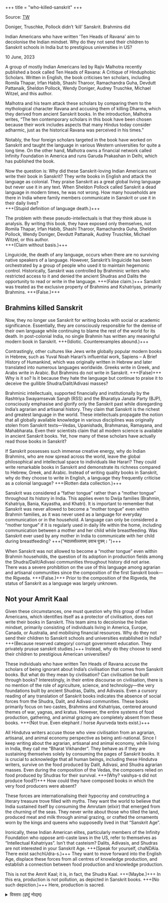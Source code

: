 +++
title = "who-killed-sanskrit"
+++

Source: [TW](https://theprint.in/opinion/doniger-truschke-pollock-didnt-kill-sanskrit-brahmins-did/1621532/)

Doniger, Truschke, Pollock didn’t ‘kill’ Sanskrit. Brahmins did

Indian Americans who have written 'Ten Heads of Ravana' aim to decolonise the Indian mindset. Why do they not send their children to Sanskrit schools in India but to prestigious universities in US?

10 June, 2023


A group of mostly Indian Americans led by Rajiv Malhotra recently published a book called Ten Heads of Ravana: A Critique of Hinduphobic Scholars. Written in English, the book criticises ten scholars, including Romila Thapar, Irfan Habib, Shashi Tharoor, Ramachandra Guha, Devdutt Pattanaik, Sheldon Pollock, Wendy Doniger, Audrey Truschke, Michael Witzel, and this author.

Malhotra and his team attack these scholars by comparing them to the mythological character Ravana and accusing them of killing Dharma, which they derived from ancient Sanskrit books. In the introduction, Malhotra writes, “The ten contemporary scholars in this book have been chosen because their work includes aspects that many Hindus today consider adharmic, just as the historical Ravana was perceived in his times.”

Notably, the four foreign scholars targeted in the book have worked on Sanskrit and taught the language in various Western universities for quite a long time. On the other hand, Malhotra owns a financial network called Infinity Foundation in America and runs Garuda Prakashan in Delhi, which has published the book.

Now the question is: Why did these Sanskrit-loving Indian Americans not write their book in Sanskrit? They write books in English and attack the language as colonial. They praise Sanskrit as a great global living language but never use it in any text. When Sheldon Pollock called Sanskrit a dead language in modern times, he was not wrong. How many households are there in India where family members communicate in Sanskrit or use it in their daily lives?  
+++(Stupid definition of language death.)+++

The problem with these pseudo-intellectuals is that they think abuse is analysis. By writing this book, they have exposed only themselves, not Romila Thapar, Irfan Habib, Shashi Tharoor, Ramachandra Guha, Sheldon Pollock, Wendy Doniger, Devdutt Pattanaik, Audrey Truschke, Michael Witzel, or this author.  
+++(Claim without basis.)+++

Linguicide, the death of any language, occurs when there are no surviving native speakers of a language. However, Sanskrit’s linguicide has been orchestrated by a group of people who used it to maintain hegemonic control. Historically, Sanskrit was controlled by Brahminic writers who restricted access to it and denied the ancient Shudras and Dalits the opportunity to read or write in the language. +++(False claim.)+++ Sanskrit was treated as the exclusive property of Brahmins and Kshatriyas, primarily Brahmins. +++(False.)+++


## Brahmins killed Sanskrit
Now, they no longer use Sanskrit for writing books with social or academic significance. Essentially, they are consciously responsible for the demise of their own language while continuing to blame the rest of the world for its death. In post-colonial India, no single Brahmin has written any meaningful modern book in Sanskrit. +++(Idiotic. Counterexamples abound.)+++

Contrastingly, other cultures like Jews write globally popular modern books in Hebrew, such as Yuval Noah Harari’s influential work, Sapiens – A Brief History of Humankind, which was originally written in Hebrew and later translated into numerous languages worldwide. Greeks write in Greek, and Arabs write in Arabic. But Brahmins do not write in Sanskrit. +++(False)+++ Why is it so? Is it because they hate the language but continue to praise it to deceive the gullible Shudra/Dalit/Adivasi masses?

Brahminic intellectuals, supported financially and institutionally by the Rashtriya Swayamsevak Sangh (RSS) and the Bharatiya Janata Party (BJP), consciously emphasise and glorify only the Sanskrit past while disregarding India’s agrarian and artisanal history. They claim that Sanskrit is the richest and greatest language in the world. These intellectuals propagate the notion that all globally available knowledge in various disciplines was originally stolen from Sanskrit texts—Vedas, Upanishads, Brahmanas, Ramayana, and Mahabharata. Even their scientists claim that all modern science is available in ancient Sanskrit books. Yet, how many of these scholars have actually read those books in Sanskrit?

If Sanskrit possesses such immense creative energy, why do Indian Brahmins, who are now spread across the world, leave the global philosophical and intellectual space to individuals like Harari? They could write remarkable books in Sanskrit and demonstrate its richness compared to Hebrew, Greek, and Arabic. Instead of writing quality books in Sanskrit, why do they choose to write in English, a language they frequently criticise as a colonial language? +++(Rotten data collection.)+++

Sanskrit was considered a “father tongue” rather than a “mother tongue” throughout its history in India. This applies even to Dwija families (Brahmin, Kshatriya, Bania, Kayastha, and Khatri). It is important to remember that Sanskrit was never allowed to become a “mother tongue” even within Brahmin families, as it was never used as a language for everyday communication or in the household. A language can only be considered a “mother tongue” if it is regularly used in daily life within the home, including communication between a mother and her child while breastfeeding. Was Sanskrit ever used by any mother in India to communicate with her child during breastfeeding? +++("मदालसोल्लापम् उवाच पुत्रम्। ")+++

When Sanskrit was not allowed to become a “mother tongue” even within Brahmin households, the question of its adoption in production fields among the Shudra/Dalit/Adivasi communities throughout history did not arise. There was a severe prohibition on the use of this language among agrarian and artisanal communities since the composition of the first Sanskrit book—the Rigveda. +++(False.)+++ Prior to the composition of the Rigveda, the status of Sanskrit as a language was largely unknown.


## Not your Amrit Kaal
Given these circumstances, one must question why this group of Indian Americans, which identifies itself as a protector of civilisation, does not write their books in Sanskrit. This team aims to decolonise the Indian mindset, primarily consisting of individuals living in America, Europe, Canada, or Australia, and mobilising financial resources. Why do they not send their children to Sanskrit schools and universities established in India? +++(Because reserved category/ corrupt government education. They privately prusue sanskrit studies.)+++ Instead, why do they choose to send their children to prestigious American universities?

These individuals who have written Ten Heads of Ravana accuse the scholars of being ignorant about India’s civilisation that comes from Sanskrit books. But what do they mean by civilisation? Can civilisation be built through books? Interestingly, in their entire discourse on civilisation, there is no mention of the role of agriculture, science, and technology—the very foundations built by ancient Shudras, Dalits, and Adivasis. Even a cursory reading of any translation of Sanskrit books indicates the absence of social forces from the Shudra, Dalit, and Adivasi communities. These books primarily focus on two castes, Brahmins and Kshatriyas, centered around themes of war, yagnas, and kratus. However, the entire systems of food production, gathering, and animal grazing are completely absent from these books. +++(Not true. Even elephant / horse Ayurveda texts exist.)+++

All Hindutva writers accuse those who view civilisation from an agrarian, artisanal, and animal economy perspective as being anti-national. Since I keep writing about the agrarian, artisanal and animal economy, while living in India, they call me “Bharat Vikhander”. They behave as if they are sustaining themselves solely by consuming the pages of Sanskrit books. It is crucial to acknowledge that all human beings, including these Hindutva writers, survive on the food produced by Dalit, Adivasi, and Shudra agrarian masses. Even during the composition of the Vedas, the composers relied on food produced by Shudras for their survival. +++(Why? vaishya-s did not produce food?)+++ How could they have composed books in which the very food producers were absent?

These forces are internationalising their hypocrisy and constructing a literary treasure trove filled with myths. They want the world to believe that India sustained itself by consuming the Amrutam (elixir) that emerged from the churning of the seas. They never write about those who tilled the land, produced meat and milk through animal grazing, or crafted the ornaments worn by the kings and queens who supposedly lived in that “Sanskrit Age”.

Ironically, these Indian American elites, particularly members of the Infinity Foundation who oppose anti-caste laws in the US, refer to themselves as “Intellectual Kshatriyas”. Isn’t that casteism? Dalits, Adivasis, and Shudras are not interested in your Sanskrit Age. +++(Speak for yourself, chaNDAla. There exist sachchUdra-s.)+++ They want to move forward into the English Age, displace these forces from all centres of knowledge production, and establish a connection between food production and knowledge production.

This is not the Amrit Kaal; it is, in fact, the Shudra Kaal. +++(Maybe.)+++ In this era, production is not pollution, as depicted in Sanskrit books. +++(No such depiction.)+++ Here, production is sacred.

<details><summary>विस्तारः (द्रष्टुं नोद्यम्)</summary>

Kancha Ilaiah Shepherd is a political theorist, social activist and author. His latest book is The Shudras—Vision For a New Path co-edited with Karthik Raja Karuppusamy. He is currently working on a book, The Shudra Rebellion—History From Field Memories. Views are personal.

(Edited by Prashant)
</details>



